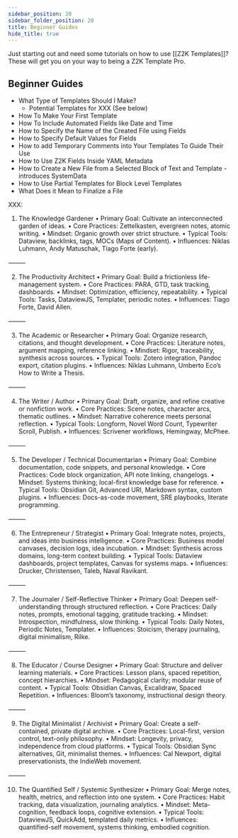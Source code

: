 ```yaml
---
sidebar_position: 20
sidebar_folder_position: 20
title: Beginner Guides
hide_title: true
---
```

Just starting out and need some tutorials on how to use [[Z2K Templates]]? These will get you on your way to being a Z2K Template Pro. 

## Beginner Guides
- What Type of Templates Should I Make?
    - Potential Templates for XXX (See below)
- How To Make Your First Template
- How To Include Automated Fields like Date and Time
- How to Specify the Name of the Created File using Fields
- How to Specify Default Values for Fields
- How to add Temporary Comments into Your Templates To Guide Their Use
- How to Use Z2K Fields Inside YAML Metadata
- How to Create a New File from a Selected Block of Text and Template - introduces SystemData
- How to Use Partial Templates for Block Level Templates
- What Does it Mean to Finalize a File


XXX:
1. The Knowledge Gardener
	•	Primary Goal: Cultivate an interconnected garden of ideas.
	•	Core Practices: Zettelkasten, evergreen notes, atomic writing.
	•	Mindset: Organic growth over strict structure.
	•	Typical Tools: Dataview, backlinks, tags, MOCs (Maps of Content).
	•	Influences: Niklas Luhmann, Andy Matuschak, Tiago Forte (early).

⸻

2. The Productivity Architect
	•	Primary Goal: Build a frictionless life-management system.
	•	Core Practices: PARA, GTD, task tracking, dashboards.
	•	Mindset: Optimization, efficiency, repeatability.
	•	Typical Tools: Tasks, DataviewJS, Templater, periodic notes.
	•	Influences: Tiago Forte, David Allen.

⸻

3. The Academic or Researcher
	•	Primary Goal: Organize research, citations, and thought development.
	•	Core Practices: Literature notes, argument mapping, reference linking.
	•	Mindset: Rigor, traceability, synthesis across sources.
	•	Typical Tools: Zotero integration, Pandoc export, citation plugins.
	•	Influences: Niklas Luhmann, Umberto Eco’s How to Write a Thesis.

⸻

4. The Writer / Author
	•	Primary Goal: Draft, organize, and refine creative or nonfiction work.
	•	Core Practices: Scene notes, character arcs, thematic outlines.
	•	Mindset: Narrative coherence meets personal reflection.
	•	Typical Tools: Longform, Novel Word Count, Typewriter Scroll, Publish.
	•	Influences: Scrivener workflows, Hemingway, McPhee.

⸻

5. The Developer / Technical Documentarian
	•	Primary Goal: Combine documentation, code snippets, and personal knowledge.
	•	Core Practices: Code block organization, API note linking, changelogs.
	•	Mindset: Systems thinking; local-first knowledge base for reference.
	•	Typical Tools: Obsidian Git, Advanced URI, Markdown syntax, custom plugins.
	•	Influences: Docs-as-code movement, SRE playbooks, literate programming.

⸻

6. The Entrepreneur / Strategist
	•	Primary Goal: Integrate notes, projects, and ideas into business intelligence.
	•	Core Practices: Business model canvases, decision logs, idea incubation.
	•	Mindset: Synthesis across domains, long-term context building.
	•	Typical Tools: Dataview dashboards, project templates, Canvas for systems maps.
	•	Influences: Drucker, Christensen, Taleb, Naval Ravikant.

⸻

7. The Journaler / Self-Reflective Thinker
	•	Primary Goal: Deepen self-understanding through structured reflection.
	•	Core Practices: Daily notes, prompts, emotional tagging, gratitude tracking.
	•	Mindset: Introspection, mindfulness, slow thinking.
	•	Typical Tools: Daily Notes, Periodic Notes, Templater.
	•	Influences: Stoicism, therapy journaling, digital minimalism, Rilke.

⸻

8. The Educator / Course Designer
	•	Primary Goal: Structure and deliver learning materials.
	•	Core Practices: Lesson plans, spaced repetition, concept hierarchies.
	•	Mindset: Pedagogical clarity; modular reuse of content.
	•	Typical Tools: Obsidian Canvas, Excalidraw, Spaced Repetition.
	•	Influences: Bloom’s taxonomy, instructional design theory.

⸻

9. The Digital Minimalist / Archivist
	•	Primary Goal: Create a self-contained, private digital archive.
	•	Core Practices: Local-first, version control, text-only philosophy.
	•	Mindset: Longevity, privacy, independence from cloud platforms.
	•	Typical Tools: Obsidian Sync alternatives, Git, minimalist themes.
	•	Influences: Cal Newport, digital preservationists, the IndieWeb movement.

⸻

10. The Quantified Self / Systemic Synthesizer
	•	Primary Goal: Merge notes, health, metrics, and reflection into one system.
	•	Core Practices: Habit tracking, data visualization, journaling analytics.
	•	Mindset: Meta-cognition, feedback loops, cognitive extension.
	•	Typical Tools: DataviewJS, QuickAdd, templated daily metrics.
	•	Influences: quantified-self movement, systems thinking, embodied cognition.